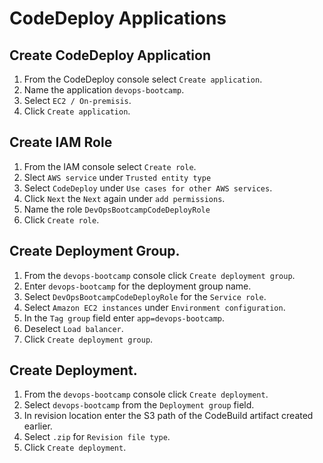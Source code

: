 # CodeDeploy Applications

## Create CodeDeploy Application

1. From the CodeDeploy console select `Create application`.
2. Name the application `devops-bootcamp`.
3. Select `EC2 / On-premisis`.
4. Click `Create application`.

## Create IAM Role

1. From the IAM console select `Create role`.
2. Slect `AWS service` under `Trusted entity type`
3. Select `CodeDeploy` under `Use cases for other AWS services`.
4. Click `Next` the `Next` again under `add permissions`.
5. Name the role `DevOpsBootcampCodeDeployRole`
6. Click `Create role`.


## Create Deployment Group.

1. From the `devops-bootcamp` console click `Create deployment group`.
2. Enter `devops-bootcamp` for the deployment group name.
3. Select `DevOpsBootcampCodeDeployRole` for the `Service role`.
4. Select `Amazon EC2 instances` under `Environment configuration`.
5. In the `Tag group` field enter `app=devops-bootcamp`.
6. Deselect `Load balancer`.
7. Click `Create deployment group`.

## Create Deployment.

1. From the `devops-bootcamp` console click `Create deployment`.
2. Select `devops-bootcamp` from the `Deployment group` field.
3. In revision location enter the S3 path of the CodeBuild artifact created earlier.
4. Select `.zip` for `Revision file type`.
5. Click `Create deployment`.